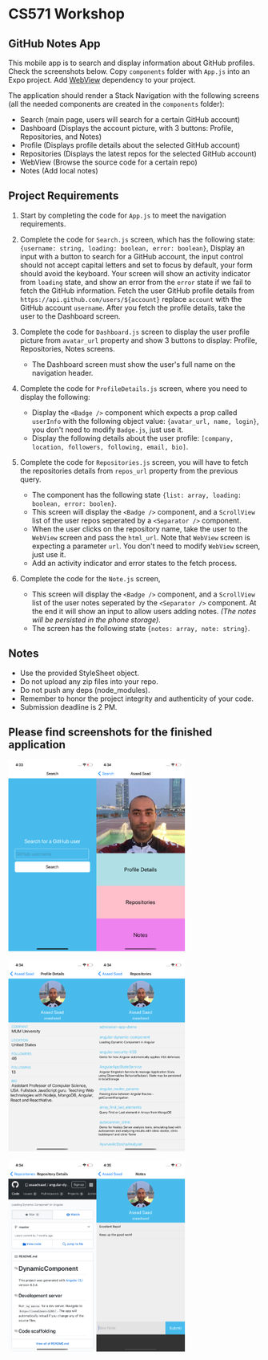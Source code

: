 # CS571 Workshop
## GitHub Notes App
This mobile app is to search and display information about GitHub profiles. Check the screenshots below. Copy `components` folder with `App.js` into an Expo project. Add [WebView](https://github.com/react-native-webview/react-native-webview) dependency to your project.
  
The application should render a Stack Navigation with the following screens (all the needed components are created in the `components` folder):
* Search (main page, users will search for a certain GitHub account)
* Dashboard (Displays the account picture, with 3 buttons: Profile, Repositories, and Notes)
* Profile (Displays profile details about the selected GitHub account)
* Repositories (Displays the latest repos for the selected GitHub account)
* WebView (Browse the source code for a certain repo)
* Notes (Add local notes)
  
## Project Requirements
1. Start by completing the code for `App.js` to meet the navigation requirements.
  
2. Complete the code for `Search.js` screen, which has the following state: `{username: string, loading: boolean, error: boolean}`, Display an input with a button to search for a GitHub account, the input control should not accept capital letters and set to focus by default, your form should avoid the keyboard. Your screen will show an activity indicator from `loading` state, and show an error from the `error` state if we fail to fetch the GitHub information. Fetch the user GitHub profile details from `https://api.github.com/users/${account}` replace `account` with the GitHub account `username`. After you fetch the profile details, take the user to the Dashboard screen.
  
3. Complete the code for `Dashboard.js` screen to display the user profile picture from `avatar_url` property and show 3 buttons to display: Profile, Repositories, Notes screens. 
    * The Dashboard screen must show the user's full name on the navigation header.
  
4. Complete the code for `ProfileDetails.js` screen, where you need to display the following:
    * Display the `<Badge />` component which expects a prop called `userInfo` with the following object value: `{avatar_url, name, login}`, you don't need to modify `Badge.js`, just use it.
    * Display the following details about the user profile: `[company, location, followers, following, email, bio]`.  
  
5. Complete the code for `Repositories.js` screen, you will have to fetch the repositories details from `repos_url` property from the previous query.  
    * The component has the following state `{list: array, loading: boolean, error: boolen}`.
    * This screen will display the `<Badge />` component, and a `ScrollView` list of the user repos seperated by a `<Separator />` component. 
    * When the user clicks on the repository name, take the user to the `WebView` screen and pass the `html_url`. Note that `WebView` screen is expecting a parameter `url`. You don't need to modify `WebView` screen, just use it.
    * Add an activity indicator and error states to the fetch process.
  
6. Complete the code for the `Note.js` screen, 
    * This screen will display the `<Badge />` component, and a `ScrollView` list of the user notes seperated by the `<Separator />` component. At the end it will show an input to allow users adding notes. *(The notes will be persisted in the phone storage)*. 
    * The screen has the following state `{notes: array, note: string}`.

## Notes  
* Use the provided StyleSheet object.
* Do not upload any zip files into your repo.
* Do not push any deps (node_modules).
* Remember to honor the project integrity and authenticity of your code.
* Submission deadline is 2 PM.
    
## Please find screenshots for the finished application  

<img src="./screenshots/search.png" width="35%" /><img src="./screenshots/dashboard.png" width="35%" />  
  
<img src="./screenshots/profile.png" width="35%" /><img src="./screenshots/repos.png" width="35%" />  
  
<img src="./screenshots/webview.png" width="35%" /><img src="./screenshots/notes.png" width="35%" />
